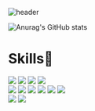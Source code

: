 ![header](https://capsule-render.vercel.app/api?type=waving&color=timeGradient&text=Welcome%20to%20Sik's%20GitHub%20👋&animation=twinkling&fontSize=35&fontAlignY=40&fontAlign=70&height=250)

![Anurag's GitHub stats](https://github-readme-stats.vercel.app/api?username=HUNSIKLEE&show_icons=true&theme=radical)
<br>
# Skills🙏 
<a target="_blank" rel="noopener noreferrer nofollow" href="https://camo.githubusercontent.com/1764183bbafa7706e1a6ef9d703f3e85db377094d158a50ffcd42ee4f2099e35/68747470733a2f2f696d672e736869656c64732e696f2f62616467652f6a6176612d3030373339363f7374796c653d666f722d7468652d6261646765266c6f676f3d6a617661266c6f676f436f6c6f723d7768697465"><img src="https://camo.githubusercontent.com/1764183bbafa7706e1a6ef9d703f3e85db377094d158a50ffcd42ee4f2099e35/68747470733a2f2f696d672e736869656c64732e696f2f62616467652f6a6176612d3030373339363f7374796c653d666f722d7468652d6261646765266c6f676f3d6a617661266c6f676f436f6c6f723d7768697465" data-canonical-src="https://img.shields.io/badge/java-007396?style=for-the-badge&amp;logo=java&amp;logoColor=white" style="max-width: 100%;"></a>
<img src="https://camo.githubusercontent.com/cd0c88ca6f43cc79094ccce27ef779ce3b5a5a4086a30420b68226185bdbe1e2/68747470733a2f2f696d672e736869656c64732e696f2f62616467652f737072696e67626f6f742d3644423333463f7374796c653d666f722d7468652d6261646765266c6f676f3d737072696e67626f6f74266c6f676f436f6c6f723d7768697465" data-canonical-src="https://img.shields.io/badge/springboot-6DB33F?style=for-the-badge&amp;logo=springboot&amp;logoColor=white" style="max-width: 100%;"> 
<img src="https://img.shields.io/badge/Kotlin-7F52FF?style=for-the-badge&logo=Kotlin&logoColor=white">
<img src="https://img.shields.io/badge/Android-3DDC84?style=for-the-badge&logo=Android&logoColor=white">
<br>
<img src="https://camo.githubusercontent.com/876c5ee70891ede4dbc02eda4cfb28ad64f5c12bcb86c1110bbb7026e66c5a4e/68747470733a2f2f696d672e736869656c64732e696f2f62616467652f6d6172696144422d3030333534353f7374796c653d666f722d7468652d6261646765266c6f676f3d6d617269614442266c6f676f436f6c6f723d7768697465" data-canonical-src="https://img.shields.io/badge/mariaDB-003545?style=for-the-badge&amp;logo=mariaDB&amp;logoColor=white" style="max-width: 100%;">
<img src="https://camo.githubusercontent.com/5a7100155d1a7b75357a90e8810530b21c8723c59f2976d0dafc7950205336d7/68747470733a2f2f696d672e736869656c64732e696f2f62616467652f68746d6c352d4533344632363f7374796c653d666f722d7468652d6261646765266c6f676f3d68746d6c35266c6f676f436f6c6f723d7768697465" data-canonical-src="https://img.shields.io/badge/html5-E34F26?style=for-the-badge&amp;logo=html5&amp;logoColor=white" style="max-width: 100%;">
<img src="https://camo.githubusercontent.com/d1a61dccdba51c4d1ff3306fe00404de9162915d282bade8ef91b992f84ebd35/68747470733a2f2f696d672e736869656c64732e696f2f62616467652f6373732d3135373242363f7374796c653d666f722d7468652d6261646765266c6f676f3d63737333266c6f676f436f6c6f723d7768697465" data-canonical-src="https://img.shields.io/badge/css-1572B6?style=for-the-badge&amp;logo=css3&amp;logoColor=white" style="max-width: 100%;">
<img src="https://camo.githubusercontent.com/d147c6135f0f61373ceeae9035902f4c70578cb7bebacbf9a629bbfa0c035b0c/68747470733a2f2f696d672e736869656c64732e696f2f62616467652f6a6176617363726970742d4637444631453f7374796c653d666f722d7468652d6261646765266c6f676f3d6a617661736372697074266c6f676f436f6c6f723d626c61636b" data-canonical-src="https://img.shields.io/badge/javascript-F7DF1E?style=for-the-badge&amp;logo=javascript&amp;logoColor=black" style="max-width: 100%;">
<img src="https://camo.githubusercontent.com/eb9413689227f409afd6165229fbf16997dc36373cb98b1146e00fbe8e7a7515/68747470733a2f2f696d672e736869656c64732e696f2f62616467652f6a71756572792d3037363941443f7374796c653d666f722d7468652d6261646765266c6f676f3d6a7175657279266c6f676f436f6c6f723d7768697465" data-canonical-src="https://img.shields.io/badge/jquery-0769AD?style=for-the-badge&amp;logo=jquery&amp;logoColor=white" style="max-width: 100%;">
<img src="https://camo.githubusercontent.com/f1b9cef5b50e9524115cac99c65a1ec6dcb6119e6da797568c84ec51adaa0ef5/68747470733a2f2f696d672e736869656c64732e696f2f62616467652f7468796d656c6561662d3030354630463f7374796c653d666f722d7468652d6261646765266c6f676f3d7468796d656c656166266c6f676f436f6c6f723d7768697465" data-canonical-src="https://img.shields.io/badge/thymeleaf-005F0F?style=for-the-badge&amp;logo=thymeleaf&amp;logoColor=white" style="max-width: 100%;">
<br>
<img src="https://camo.githubusercontent.com/c0f71772804c86d0f144ce923027aff25e8d761c6b791d2de6698607e21c5465/68747470733a2f2f696d672e736869656c64732e696f2f62616467652f677261646c652d3032333033413f7374796c653d666f722d7468652d6261646765266c6f676f3d677261646c65266c6f676f436f6c6f723d7768697465" data-canonical-src="https://img.shields.io/badge/gradle-02303A?style=for-the-badge&amp;logo=gradle&amp;logoColor=white" style="max-width: 100%;">
<img src="https://camo.githubusercontent.com/ad176bb5a61237550550e47d7e77dd5d1a846518df44c522d2ba9c0a7da6379c/68747470733a2f2f696d672e736869656c64732e696f2f62616467652f6769746875622d3138313731373f7374796c653d666f722d7468652d6261646765266c6f676f3d676974687562266c6f676f436f6c6f723d7768697465" data-canonical-src="https://img.shields.io/badge/github-181717?style=for-the-badge&amp;logo=github&amp;logoColor=white" style="max-width: 100%;">
<br><br>

